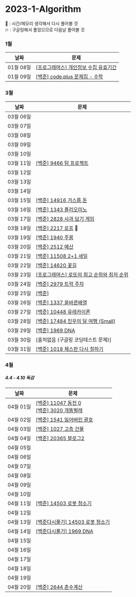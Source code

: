 # 2023-1-Algorithm
🐛 : 시간/메모리 생각해서 다시 풀어볼 것   
🔥 : 구글링해서 풀었으므로 다음날 풀어볼 것   

### 1월
| 날짜        | 문제                                                         |
| ---------- | ------------------------------------------------------------ |
| 01월 08일  | [[프로그래머스] 개인정보 수집 유효기간](https://school.programmers.co.kr/learn/courses/30/lessons/150370) 
| 01월 09일 | [[백준] code.plus 문제집 - 수학](https://www.acmicpc.net/workbook/view/9370) |
   
### 3월
| 날짜        | 문제                                                         |
| ---------- | ------------------------------------------------------------ |
| 03월 06일  |   
| 03월 07일 |  |
| 03월 08일  |
| 03월 09일 |  |   
| 03월 10일  |
| 03월 11일 | [[백준] 9466 텀 프로젝트](https://www.acmicpc.net/problem/9466) |
| 03월 12일  |  
| 03월 13일 |  |
| 03월 14일  | 
| 03월 15일 | [[백준] 14916 거스름 돈](https://www.acmicpc.net/problem/14916) |
| 03월 16일  | [[백준] 1343 폴리오미노](https://www.acmicpc.net/problem/1343)
| 03월 17일 | [[백준] 2828 사과 담기 게임](https://www.acmicpc.net/problem/2828) |
| 03월 18일  | [[백준] 2217 로프](https://www.acmicpc.net/problem/2217) 🐛 
| 03월 19일 | [[백준] 1940 주몽](https://www.acmicpc.net/problem/1940) |
| 03월 20일  | [[백준] 2512 예산](https://www.acmicpc.net/problem/2512)    
| 03월 21일 | [[백준] 11508 2+1 세일](https://www.acmicpc.net/problem/11508) |
| 03월 22일 | [[백준] 14620 꽃길](https://www.acmicpc.net/problem/14620) |
| 03월 23일 | [[프로그래머스] 로또의 최고 순위와 최저 순위](https://school.programmers.co.kr/learn/courses/30/lessons/77484) |
| 03월 24일 | [[백준] 2979 트럭 주차](https://www.acmicpc.net/problem/2979) |
| 03월 25일 | [[백준] ]() |
| 03월 26일 | [[백준] 1337 올바른배열](https://www.acmicpc.net/problem/1337) |
| 03월 27일 | [[백준] 10448 유레카이론](https://www.acmicpc.net/problem/10448) |
| 03월 28일 | [[백준] 17484 진우의 달 여행 (Small)](https://www.acmicpc.net/problem/17484) |
| 03월 29일 | [[백준] 1969 DNA](https://www.acmicpc.net/problem/1969) |
| 03월 30일 | [출처없음 (구글링 코딩테스트 문제)] |
| 03월 31일 | [[백준] 1018 체스판 다시 칠하기](https://www.acmicpc.net/problem/1018) |    
 
 ### 4월    
 ##### 4.4 - 4.10 독감
| 날짜        | 문제                                                         |
| ---------- | ------------------------------------------------------------ |
| 04월 01일  | [[백준] 11047 동전 0](https://www.acmicpc.net/problem/11047) <br> [[백준] 3020 개똥벌레](https://www.acmicpc.net/problem/3020)
| 04월 02일 | [[백준] 1541 잃어버린 괄호](https://www.acmicpc.net/problem/1541) |
| 04월 03일  | [[백준] 1027 고층 건물](https://www.acmicpc.net/problem/1027)
| 04월 04일 |  [[백준] 20365 블로그2](https://www.acmicpc.net/problem/20365) |
| 04월 05일  |   
| 04월 06일  | |    
| 04월 07일  |   
| 04월 08일  | |    
| 04월 09일  |   
| 04월 10일  | |    
| 04월 11일  | [[백준] 14503 로봇 청소기](https://www.acmicpc.net/problem/14503)    
| 04월 12일  | |    
| 04월 13일  | [[백준다시풀기] 14503 로봇 청소기](https://www.acmicpc.net/problem/14503)    
| 04월 14일  | [[백준다시풀기] 1969 DNA](https://www.acmicpc.net/problem/1969) |    
| 04월 15일  |          
| 04월 16일  | |    
| 04월 17일  |     
| 04월 18일  | |    
| 04월 19일  |     
| 04월 20일  | [[백준] 2644 촌수계산](https://www.acmicpc.net/problem/2644) |           
